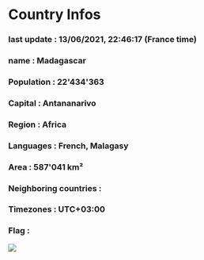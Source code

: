 # Country  Infos
### last update : 13/06/2021, 22:46:17 (France time)

### name : Madagascar
### Population : 22'434'363
### Capital : Antananarivo
### Region : Africa
### Languages : French, Malagasy
### Area : 587'041 km²
### Neighboring countries : 
### Timezones : UTC+03:00

### Flag :
![](https://restcountries.eu/data/mdg.svg)
